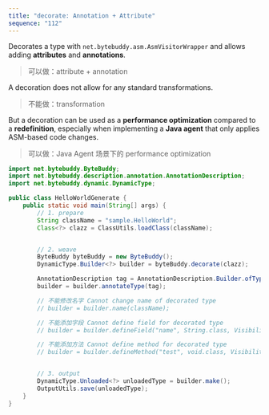 ```yaml
---
title: "decorate: Annotation + Attribute"
sequence: "112"
---
```


Decorates a type with `net.bytebuddy.asm.AsmVisitorWrapper` and allows adding **attributes** and **annotations**.

> 可以做：attribute + annotation

A decoration does not allow for any standard transformations.

> 不能做：transformation

But a decoration can be used as a **performance optimization** compared to a **redefinition**,
especially when implementing a **Java agent** that only applies ASM-based code changes.

> 可以做：Java Agent 场景下的 performance optimization

```java
import net.bytebuddy.ByteBuddy;
import net.bytebuddy.description.annotation.AnnotationDescription;
import net.bytebuddy.dynamic.DynamicType;

public class HelloWorldGenerate {
    public static void main(String[] args) {
        // 1. prepare
        String className = "sample.HelloWorld";
        Class<?> clazz = ClassUtils.loadClass(className);


        // 2. weave
        ByteBuddy byteBuddy = new ByteBuddy();
        DynamicType.Builder<?> builder = byteBuddy.decorate(clazz);

        AnnotationDescription tag = AnnotationDescription.Builder.ofType(MyTag.class).build();
        builder = builder.annotateType(tag);

        // 不能修改名字 Cannot change name of decorated type
        // builder = builder.name(className);

        // 不能添加字段 Cannot define field for decorated type
        // builder = builder.defineField("name", String.class, Visibility.PRIVATE);

        // 不能添加方法 Cannot define method for decorated type
        // builder = builder.defineMethod("test", void.class, Visibility.PUBLIC).intercept(StubMethod.INSTANCE);


        // 3. output
        DynamicType.Unloaded<?> unloadedType = builder.make();
        OutputUtils.save(unloadedType);
    }
}
```
